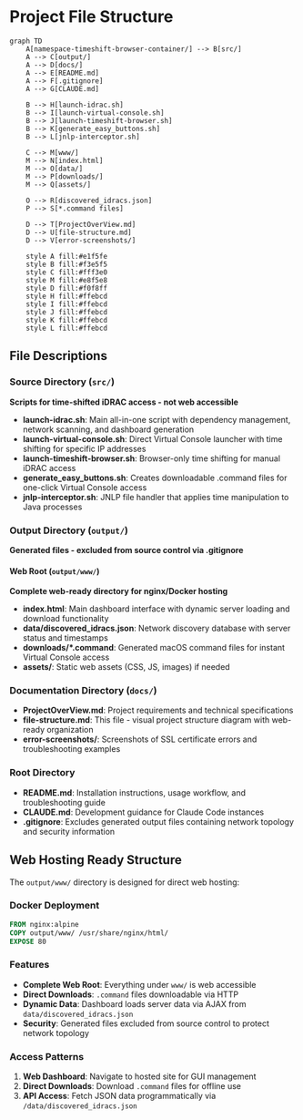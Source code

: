 # Project File Structure

```mermaid
graph TD
    A[namespace-timeshift-browser-container/] --> B[src/]
    A --> C[output/]
    A --> D[docs/]
    A --> E[README.md]
    A --> F[.gitignore]
    A --> G[CLAUDE.md]

    B --> H[launch-idrac.sh]
    B --> I[launch-virtual-console.sh]
    B --> J[launch-timeshift-browser.sh]
    B --> K[generate_easy_buttons.sh]
    B --> L[jnlp-interceptor.sh]

    C --> M[www/]
    M --> N[index.html]
    M --> O[data/]
    M --> P[downloads/]
    M --> Q[assets/]

    O --> R[discovered_idracs.json]
    P --> S[*.command files]

    D --> T[ProjectOverView.md]
    D --> U[file-structure.md]
    D --> V[error-screenshots/]

    style A fill:#e1f5fe
    style B fill:#f3e5f5
    style C fill:#fff3e0
    style M fill:#e8f5e8
    style D fill:#f0f8ff
    style H fill:#ffebcd
    style I fill:#ffebcd
    style J fill:#ffebcd
    style K fill:#ffebcd
    style L fill:#ffebcd
```

## File Descriptions

### Source Directory (`src/`)
**Scripts for time-shifted iDRAC access - not web accessible**

- **launch-idrac.sh**: Main all-in-one script with dependency management, network scanning, and dashboard generation
- **launch-virtual-console.sh**: Direct Virtual Console launcher with time shifting for specific IP addresses
- **launch-timeshift-browser.sh**: Browser-only time shifting for manual iDRAC access
- **generate_easy_buttons.sh**: Creates downloadable .command files for one-click Virtual Console access
- **jnlp-interceptor.sh**: JNLP file handler that applies time manipulation to Java processes

### Output Directory (`output/`)
**Generated files - excluded from source control via .gitignore**

#### Web Root (`output/www/`)
**Complete web-ready directory for nginx/Docker hosting**

- **index.html**: Main dashboard interface with dynamic server loading and download functionality
- **data/discovered_idracs.json**: Network discovery database with server status and timestamps
- **downloads/*.command**: Generated macOS command files for instant Virtual Console access
- **assets/**: Static web assets (CSS, JS, images) if needed

### Documentation Directory (`docs/`)

- **ProjectOverView.md**: Project requirements and technical specifications
- **file-structure.md**: This file - visual project structure diagram with web-ready organization
- **error-screenshots/**: Screenshots of SSL certificate errors and troubleshooting examples

### Root Directory

- **README.md**: Installation instructions, usage workflow, and troubleshooting guide
- **CLAUDE.md**: Development guidance for Claude Code instances
- **.gitignore**: Excludes generated output files containing network topology and security information

## Web Hosting Ready Structure

The `output/www/` directory is designed for direct web hosting:

### Docker Deployment
```dockerfile
FROM nginx:alpine
COPY output/www/ /usr/share/nginx/html/
EXPOSE 80
```

### Features
- **Complete Web Root**: Everything under `www/` is web accessible
- **Direct Downloads**: `.command` files downloadable via HTTP
- **Dynamic Data**: Dashboard loads server data via AJAX from `data/discovered_idracs.json`
- **Security**: Generated files excluded from source control to protect network topology

### Access Patterns
1. **Web Dashboard**: Navigate to hosted site for GUI management
2. **Direct Downloads**: Download `.command` files for offline use
3. **API Access**: Fetch JSON data programmatically via `/data/discovered_idracs.json`
